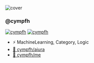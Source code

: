 ![cover](https://user-images.githubusercontent.com/2749629/89119943-fc63f100-d4ec-11ea-86a4-0d0f8f0f553b.jpg)

### @cympfh
[![cympfh](https://cp-logo.vercel.app/codeforces/cympfh)](https://codeforces.com/profile/cympfh)
[![cympfh](https://cp-logo.vercel.app/atcoder/cympfh)](https://atcoder.jp/users/cympfh)

* ⚡ MachineLearning, Category, Logic
* [💬 cympfh/aiura](https://cympfh.cc/aiura/)
* [🤔 cympfh/me](https://cympfh.cc/me/)
